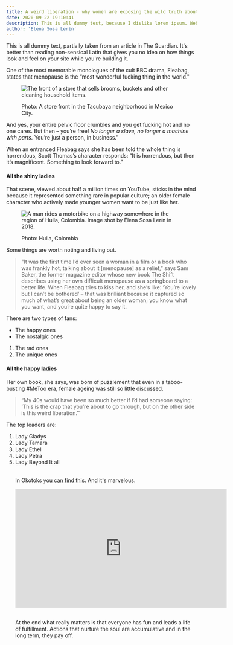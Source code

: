 ```yaml
---
title: A weird liberation - why women are exposing the wild truth about midlife and menopause
date: 2020-09-22 19:10:41
description: This is all dummy test, because I dislike lorem ipsum. Website still under construction.
author: 'Elena Sosa Lerín'
---
```

This is all dummy text, partially taken from an article in The Guardian. It's better than reading non-sensical Latin that gives you no idea on how things look and feel on your site while you're building it.

One of the most memorable monologues of the cult BBC drama, Fleabag, states that menopause is the “most wonderful fucking thing in the world." 

<figure>
<img data-src="/img/portfolio-mexico-city-2014.jpg" loading="lazy" alt="The front of a store that sells brooms, buckets and other cleaning household items." class="lazyload">
<figcaption>
    <p><span class="thick">Photo:</span> A store front in the Tacubaya neighborhood in Mexico City.</p>
</figcaption>
</figure>

And yes, <span class="thick">your entire pelvic floor crumbles</span> and you get fucking hot and no one cares. But then – you’re free! *No longer a slave, no longer a machine with parts.* You’re just a person, in business.” 

When an entranced Fleabag says she has been told the whole thing is horrendous, Scott Thomas’s character responds: “It is horrendous, but then it’s magnificent. Something to look forward to.”

#### All the shiny ladies

That scene, viewed about half a million times on YouTube, sticks in the mind because it represented something rare in popular culture; an older female character who actively made younger women want to be just like her.

<figure>
    <img data-src="/img/portfolio-bike-huila-colombia-2018.jpg" loading="lazy" alt="A man rides a motorbike on a highway somewhere in the region of Huila, Colombia. Image shot by Elena Sosa Lerín in 2018." class="lazyload">
    <figcaption>
    <p><span class="thick">Photo:</span> Huila, Colombia</p>
    </figcaption>
</figure>

Some things are worth noting and living out. 


<Blockquote>
<p>
"It was the first time I’d ever seen a woman in a film or a book who was frankly hot, talking about it [menopause] as a relief,” says Sam Baker, the former magazine editor whose new book The Shift describes using her own difficult menopause as a springboard to a better life. When Fleabag tries to kiss her, and she’s like: ‘You’re lovely but I can’t be bothered’ – that was brilliant because it captured so much of what’s great about being an older woman; you know what you want, and you’re quite happy to say it.
</p>
</Blockquote>


There are two types of fans:

<ul class="list">
        <li>The happy ones</li>
        <li>The nostalgic ones </li>
</ul>

<ol class="list-numbers">
        <li>The rad ones</li>
        <li>The unique ones </li>
</ol>


#### All the happy ladies
Her own book, she says, was born of puzzlement that even in a taboo-busting #MeToo era, female ageing was still so little discussed. 

<blockquote>
<p>
“My 40s would have been so much better if I’d had someone saying: ‘This is the crap that you’re about to go through, but on the other side is this weird liberation.’”
</p>
</blockquote>

The top leaders are:

<ol class="list-numbers">
<li>Lady Gladys</li>
<li>Lady Tamara</li>
<li>Lady Ethel</li>
<li>Lady Petra</li>
<li>Lady Beyond It all</li>
<br>

In Okotoks <a href="https://www.atlasobscura.com/places/big-rock-erratic" target="blank"> you can find this</a>. And it's marvelous.

<div class="video-container">
<iframe width="560" height="315" src="https://www.youtube.com/embed/so4dgTRaWFk" frameborder="0" allow="accelerometer; autoplay; clipboard-write; encrypted-media; gyroscope; picture-in-picture" allowfullscreen></iframe>
</div>
<br>

At the end what really matters is that everyone has fun and leads a life of fulfillment. Actions that nurture the soul are accumulative and in the long term, they pay off.


